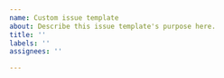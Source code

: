 ```yaml
---
name: Custom issue template
about: Describe this issue template's purpose here.
title: ''
labels: ''
assignees: ''

---
```


<!-- Love WordPress-Plugin-Boilerplate-Powered? Please consider supporting our collective:
👉  https://opencollective.com/WordPress-Plugin-Boilerplate-Powered/donate -->
